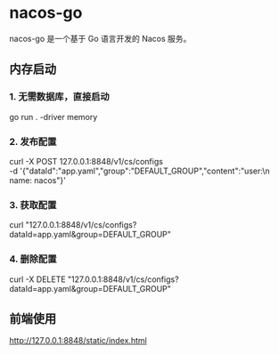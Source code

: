 # nacos-go

nacos-go 是一个基于 Go 语言开发的 Nacos 服务。

## 内存启动

### 1. 无需数据库，直接启动

go run . -driver memory

### 2. 发布配置

curl -X POST 127.0.0.1:8848/v1/cs/configs \
     -d '{"dataId":"app.yaml","group":"DEFAULT_GROUP","content":"user:\n  name: nacos"}'

### 3. 获取配置

curl "127.0.0.1:8848/v1/cs/configs?dataId=app.yaml&group=DEFAULT_GROUP"

### 4. 删除配置

curl -X DELETE "127.0.0.1:8848/v1/cs/configs?dataId=app.yaml&group=DEFAULT_GROUP"

## 前端使用
http://127.0.0.1:8848/static/index.html
